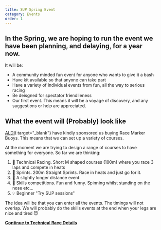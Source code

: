 ```yaml
---
title: SUP Spring Event
category: Events
order: 1
---
```


## In the Spring, we are hoping to run the event we have been planning, and delaying, for a year now. 
It will be:
- A community minded fun event for anyone who wants to give it a bash
- Have kit available so that anyone can take part
- Have a variety of individual events from fun, all the way to serious racing
- Be deisgned for spectator friendlieness
- Our first event. This means it will be a voyage of discovery, and any suggestions or help are appreciated.

## What the event will (Probably) look like

[ALDI](https://www.aldi.co.uk){:target="_blank"} have kindly sponsored us buying Race Marker Buoys. 
This means that we can set up a variety of courses. 

At the moment we are trying to design a range of courses to have something for everyone.
So far we are thinking:
1.  🏁 Technical Racing. Short M shaped courses (100m) where you race 3 laps and compete in heats
2.  🏁 Sprints. 200m Straight Sprints. Race in heats and just go for it.
3.  🏁 A slightly longer distance event.
4.  📐 Skills competitions. Fun and funny. Spinning whilst standing on the nose etc...
5.  💡 Beginner "Try SUP sessions"  

The idea will be that you can enter all the events. 
The timings will not overlap.
We will probably do the skills events at the end when your legs are nice and tired 😈





**[Continue to Technical Race Details](/clyde/Content/101.md/)**
